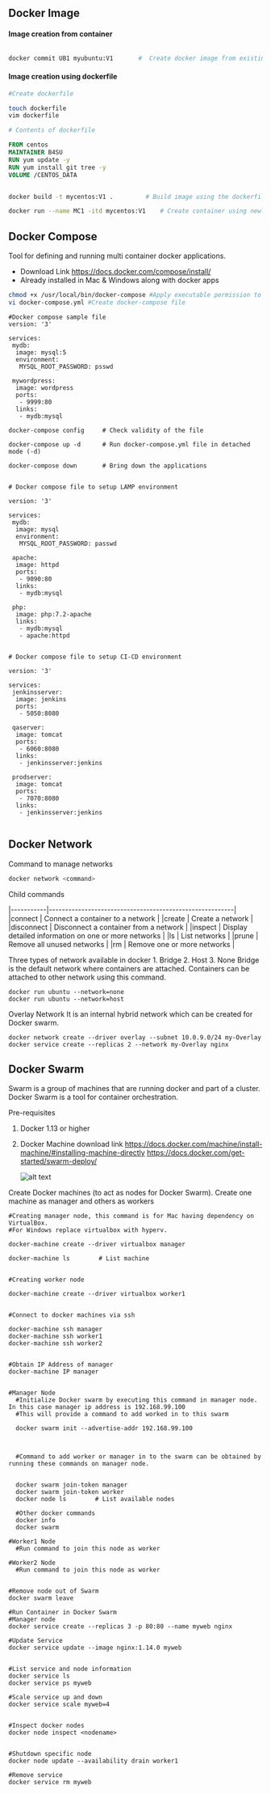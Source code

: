 



## Docker Image

#### Image creation from container

```sh

docker commit UB1 myubuntu:V1       #  Create docker image from existing container 'UB1'

```


#### Image creation using dockerfile

```sh
#Create dockerfile

touch dockerfile
vim dockerfile

```

```dockerfile
# Contents of dockerfile

FROM centos
MAINTAINER B4SU
RUN yum update -y
RUN yum install git tree -y
VOLUME /CENTOS_DATA

```

```sh

docker build -t mycentos:V1 .         # Build image using the dockerfile

```

```sh
docker run --name MC1 -itd mycentos:V1    # Create container using newly created image - mycentos:V1
```


## Docker Compose
Tool for defining and running multi container docker applications.
- Download Link https://docs.docker.com/compose/install/
- Already installed in Mac & Windows along with docker apps


```sh
chmod +x /usr/local/bin/docker-compose #Apply executable permission to the binary
vi docker-compose.yml #Create docker-compose file

```

```docker-compose
#Docker compose sample file
version: '3'

services:
 mydb:
  image: mysql:5
  environment:
   MYSQL_ROOT_PASSWORD: psswd

 mywordpress:
  image: wordpress
  ports:
   - 9999:80
  links:
   - mydb:mysql

```

```docker-compose
docker-compose config     # Check validity of the file

docker-compose up -d      # Run docker-compose.yml file in detached mode (-d)

docker-compose down       # Bring down the applications

```

```docker-compose

# Docker compose file to setup LAMP environment

version: '3'

services:
 mydb:
  image: mysql
  environment:
   MYSQL_ROOT_PASSWORD: passwd

 apache:
  image: httpd
  ports:
   - 9090:80
  links:
   - mydb:mysql

 php:
  image: php:7.2-apache
  links:
   - mydb:mysql
   - apache:httpd


# Docker compose file to setup CI-CD environment

version: '3'

services:
 jenkinsserver:
  image: jenkins
  ports:
   - 5050:8080

 qaserver:
  image: tomcat
  ports:
   - 6060:8080
  links:
   - jenkinsserver:jenkins

 prodserver:
  image: tomcat
  ports:
   - 7070:8080
  links:
   - jenkinsserver:jenkins


```


## Docker Network

Command to manage networks
```sh
docker network <command>
```
Child commands

|-----------|---------------------------------------------------------|
|connect    | Connect a container to a network                        |
|create     | Create a network                                        |
|disconnect | Disconnect a container from a network                   |
|inspect    | Display detailed information on one or more networks    |
|ls         | List networks                                           |
|prune      | Remove all unused networks                              |
|rm         | Remove one or more networks                             |


  Three types of network available in docker
    1. Bridge
    2. Host
    3. None
  Bridge is the default network where containers are attached. Containers can be attached to other network using this command.
  ```
  docker run ubuntu --network=none
  docker run ubuntu --network=host
  ```

Overlay Network
  It is an internal hybrid network which can be created for Docker swarm.
  ```
  docker network create --driver overlay --subnet 10.0.9.0/24 my-Overlay
  docker service create --replicas 2 --network my-Overlay nginx
  ```


## Docker Swarm
Swarm is a group of machines that are running docker and part of a cluster. Docker Swarm is a tool for container orchestration.

Pre-requisites
1. Docker 1.13 or higher
2. Docker Machine download link
    https://docs.docker.com/machine/install-machine/#installing-machine-directly
    https://docs.docker.com/get-started/swarm-deploy/


    ![alt text][logo]

    [logo]: https://docs.docker.com/engine/swarm/images/services-diagram.png "Logo Title Text 2"


Create Docker machines (to act as nodes for Docker Swarm). Create one machine as manager and others as workers

```docker
#Creating manager node, this command is for Mac having dependency on VirtualBox.
#For Windows replace virtualbox with hyperv.

docker-machine create --driver virtualbox manager

docker-machine ls        # List machine


#Creating worker node

docker-machine create --driver virtualbox worker1


#Connect to docker machines via ssh

docker-machine ssh manager
docker-machine ssh worker1
docker-machine ssh worker2


#Obtain IP Address of manager
docker-machine IP manager


#Manager Node
  #Initialize Docker swarm by executing this command in manager node. In this case manager ip address is 192.168.99.100
  #This will provide a command to add worked in to this swarm

  docker swarm init --advertise-addr 192.168.99.100



  #Command to add worker or manager in to the swarm can be obtained by running these commands on manager node.


  docker swarm join-token manager
  docker swarm join-token worker
  docker node ls        # List available nodes

  #Other docker commands
  docker info
  docker swarm

#Worker1 Node
  #Run command to join this node as worker

#Worker2 Node
  #Run command to join this node as worker


#Remove node out of Swarm
docker swarm leave

```  

```docker
#Run Container in Docker Swarm
#Manager node
docker service create --replicas 3 -p 80:80 --name myweb nginx

#Update Service
docker service update --image nginx:1.14.0 myweb


#List service and node information
docker service ls
docker service ps myweb

#Scale service up and down
docker service scale myweb=4


#Inspect docker nodes
docker node inspect <nodename>


#Shutdown specific node
docker node update --availability drain worker1

#Remove service
docker service rm myweb





```
